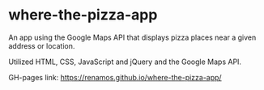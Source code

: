 # where-the-pizza-app

An app using the Google Maps API that displays pizza places near a given address or location.

Utilized HTML, CSS, JavaScript and jQuery and the Google Maps API.

GH-pages link: https://renamos.github.io/where-the-pizza-app/
